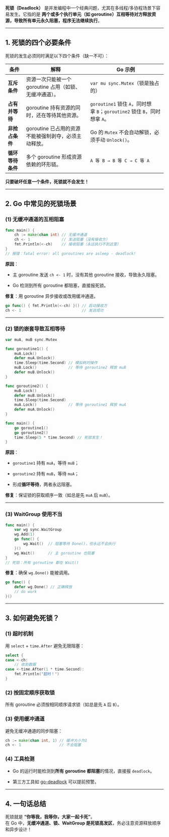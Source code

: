 **死锁（Deadlock）** 是并发编程中一个经典问题，尤其在多线程/多协程场景下容易发生。它指的是 **两个或多个执行单元（如 goroutine）互相等待对方释放资源，导致所有单元永久阻塞，程序无法继续执行**。

---

## **1. 死锁的四个必要条件**

死锁的发生必须同时满足以下四个条件（缺一不可）：

|条件|解释|Go 示例|
|---|---|---|
|**互斥条件**|资源一次只能被一个 goroutine 占用（如锁、无缓冲通道）。|`var mu sync.Mutex`（锁是独占的）|
|**占有并等待**|goroutine 持有资源的同时，还在等待其他资源。|`goroutine1` 锁住 `A`，同时想拿 `B`；`goroutine2` 锁住 `B`，同时想拿 `A`。|
|**非抢占条件**|goroutine 已占用的资源不能被强制剥夺，必须主动释放。|Go 的 `Mutex` 不会自动解锁，必须手动 `Unlock()`。|
|**循环等待条件**|多个 goroutine 形成资源依赖的环形链。|`A 等 B → B 等 C → C 等 A`|

**只要破坏任意一个条件，死锁就不会发生！**

---

## **2. Go 中常见的死锁场景**

### **(1) 无缓冲通道的互相阻塞**
```go
func main() {
    ch := make(chan int) // 无缓冲通道
    ch <- 1              // 发送阻塞（没有接收方）
    fmt.Println(<-ch)    // 接收阻塞（永远执行不到这里）
}
// 报错：fatal error: all goroutines are asleep - deadlock!
```
**原因**：

- 主 goroutine 发送 `ch <- 1` 时，没有其他 goroutine 接收，导致永久阻塞。
    
- Go 检测到所有 goroutine 都阻塞，直接报死锁。
    

**修复**：用 goroutine 异步接收或改用缓冲通道。
```go
go func() { fmt.Println(<-ch) }() // 启动接收方
ch <- 1                           // 发送成功
```
---
### **(2) 锁的嵌套导致互相等待**
```go
var muA, muB sync.Mutex

func goroutine1() {
    muA.Lock()
    defer muA.Unlock()
    time.Sleep(time.Second) // 模拟耗时操作
    muB.Lock()              // 等待 goroutine2 释放 muB
    defer muB.Unlock()
}

func goroutine2() {
    muB.Lock()
    defer muB.Unlock()
    time.Sleep(time.Second)
    muA.Lock()              // 等待 goroutine1 释放 muA
    defer muA.Unlock()
}

func main() {
    go goroutine1()
    go goroutine2()
    time.Sleep(5 * time.Second) // 死锁发生！
}
```
**原因**：

- `goroutine1` 持有 `muA`，等待 `muB`；
    
- `goroutine2` 持有 `muB`，等待 `muA`；
    
- 形成**循环等待**，两者永远阻塞。
    

**修复**：保证锁的获取顺序一致（如总是先 `muA` 后 `muB`）。

---

### **(3) WaitGroup 使用不当**
```go
func main() {
    var wg sync.WaitGroup
    wg.Add(1)
    go func() {
        wg.Wait()  // 阻塞等待 Done()，但永远不会执行
    }()
    wg.Wait()      // 主 goroutine 也阻塞
}
// 死锁：所有 goroutine 都在 Wait()
```
**修复**：确保 `wg.Done()` 能被调用。
```go
go func() {
    defer wg.Done() // 正确释放
    // do work
}()
```
---
## **3. 如何避免死锁？**

### **(1) 超时机制**

用 `select` + `time.After` 避免无限阻塞：
```go
select {
case <-ch:
    // 收到数据
case <-time.After(1 * time.Second):
    fmt.Println("超时！")
}
```
### **(2) 按固定顺序获取锁**

所有 goroutine 必须按相同顺序请求锁（如总是先 `A` 后 `B`）。

### **(3) 使用缓冲通道**

避免无缓冲通道的同步阻塞：
```go
ch := make(chan int, 1) // 缓冲大小为1
ch <- 1                 // 不会阻塞
```
### **(4) 工具检测**

- Go 的运行时能检测到**所有 goroutine 都阻塞**的情况，直接报 `deadlock`。
    
- 第三方工具如 [go-deadlock](https://github.com/sasha-s/go-deadlock) 可以提前预警。
    

---

## **4. 一句话总结**

死锁就是 **“你等我，我等你，大家一起卡死”**。  
在 Go 中，**无缓冲通道、锁、WaitGroup 是死锁高发区**，务必注意资源释放顺序和异步设计！